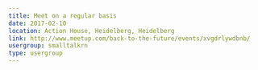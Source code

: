 ```yaml
---
title: Meet on a regular basis
date: 2017-02-10
location: Action House, Heidelberg, Heidelberg
link: http://www.meetup.com/back-to-the-future/events/xvgdrlywdbnb/
usergroup: smalltalkrn
type: usergroup
---
```

